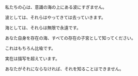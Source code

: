 私たちの心は、意識の海の上にある波にすぎません。

波としては、それらはやってきては去っていきます。

海としては、それらは無限で永遠です。

あなた自身を存在の海、すべての存在の子宮として知ってください。

これはもちろん比喩です。

実在は描写を超えています。

あなたがそれにならなければ、それを知ることはできません。